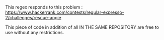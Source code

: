 
This regex responds to this problem : https://www.hackerrank.com/contests/regular-expresso-2/challenges/rescue-angie

This piece of code in addition of all IN THE SAME REPOSITORY are free to use without any restrictions.
